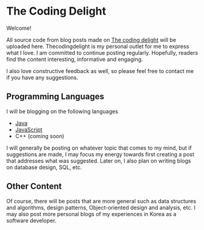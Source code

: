# The Coding Delight

Welcome!

All source code from blog posts made on <a href="http://thecodingdelight.com">The coding delight</a> will be uploaded here. Thecodingdelight is my personal outlet for me to express what I love. I am committed to continue posting regularly. Hopefully, readers find the content interesting, informative and engaging. 

I also love constructive feedback as well, so please feel free to contact me if you have any suggestions. 

## Programming Languages

I will be blogging on the following languages

* <a href="https://github.com/JWLee89/The-Coding-Delight/tree/master/Java">Java</a> 
* <a href="https://github.com/JWLee89/The-Coding-Delight/tree/master/JavaScript">JavaScript</a>
* C++ (coming soon)

I will generally be posting on whatever topic that comes to my mind, but if suggestions are made, I may focus my energy towards first creating a post that addresses what was suggested.
Later on, I also plan on writing blogs on database design, SQL, etc. 

## Other Content

Of course, there will be posts that are more general such as data structures and algorithms, design patterns, Object-oriented design and analysis, etc. I may also post more personal blogs of my experiences in Korea as a software developer. 

